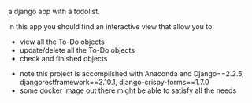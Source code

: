 a django app with a todolist.

in this app you should find an interactive view that allow you to:
  - view all the To-Do objects
  - update/delete all the To-Do objects
  - check and finished objects 

* note this project is accomplished with Anaconda and Django==2.2.5, djangorestframework==3.10.1, django-crispy-forms==1.7.0
* some docker image out there might be able to satisfy all the needs

